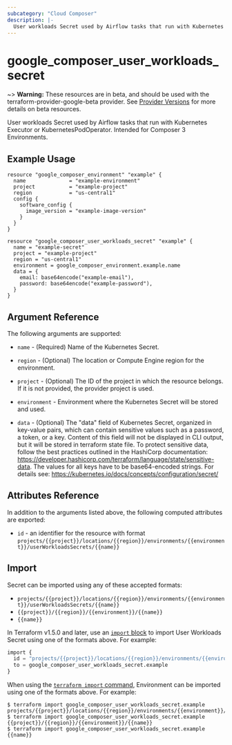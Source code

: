 ```yaml
---
subcategory: "Cloud Composer"
description: |-
  User workloads Secret used by Airflow tasks that run with Kubernetes Executor or KubernetesPodOperator.
---
```


# google\_composer\_user\_workloads\_secret

~> **Warning:** These resources are in beta, and should be used with the terraform-provider-google-beta provider.
See [Provider Versions](https://terraform.io/docs/providers/google/guides/provider_versions.html) for more details on beta resources.

User workloads Secret used by Airflow tasks that run with Kubernetes Executor or KubernetesPodOperator. 
Intended for Composer 3 Environments.

## Example Usage

```hcl
resource "google_composer_environment" "example" {
  name              = "example-environment"
  project           = "example-project"
  region            = "us-central1"
  config {
    software_config {
      image_version = "example-image-version"
    }
  }
}

resource "google_composer_user_workloads_secret" "example" {
  name = "example-secret"
  project = "example-project"
  region = "us-central1"
  environment = google_composer_environment.example.name
  data = {
    email: base64encode("example-email"),
    password: base64encode("example-password"),
  }
}
```

## Argument Reference

The following arguments are supported:

* `name` -
  (Required)
  Name of the Kubernetes Secret.

* `region` -
  (Optional)
  The location or Compute Engine region for the environment.

* `project` -
  (Optional)
  The ID of the project in which the resource belongs.
  If it is not provided, the provider project is used.

* `environment` -
  Environment where the Kubernetes Secret will be stored and used.

* `data` -
  (Optional) 
  The "data" field of Kubernetes Secret, organized in key-value pairs,
  which can contain sensitive values such as a password, a token, or a key. 
  Content of this field will not be displayed in CLI output, 
  but it will be stored in terraform state file. To protect sensitive data, 
  follow the best practices outlined in the HashiCorp documentation: 
  https://developer.hashicorp.com/terraform/language/state/sensitive-data.
  The values for all keys have to be base64-encoded strings. 
  For details see: https://kubernetes.io/docs/concepts/configuration/secret/



## Attributes Reference

In addition to the arguments listed above, the following computed attributes are exported:

* `id` - an identifier for the resource with format `projects/{{project}}/locations/{{region}}/environments/{{environment}}/userWorkloadsSecrets/{{name}}`

## Import

Secret can be imported using any of these accepted formats:

* `projects/{{project}}/locations/{{region}}/environments/{{environment}}/userWorkloadsSecrets/{{name}}`
* `{{project}}/{{region}}/{{environment}}/{{name}}`
* `{{name}}`

In Terraform v1.5.0 and later, use an [`import` block](https://developer.hashicorp.com/terraform/language/import) to import User Workloads Secret using one of the formats above. For example:

```tf
import {
  id = "projects/{{project}}/locations/{{region}}/environments/{{environment}}/userWorkloadsSecrets/{{name}}"
  to = google_composer_user_workloads_secret.example
}
```

When using the [`terraform import` command](https://developer.hashicorp.com/terraform/cli/commands/import), Environment can be imported using one of the formats above. For example:

```
$ terraform import google_composer_user_workloads_secret.example projects/{{project}}/locations/{{region}}/environments/{{environment}}/userWorkloadsSecrets/{{name}}
$ terraform import google_composer_user_workloads_secret.example {{project}}/{{region}}/{{environment}}/{{name}}
$ terraform import google_composer_user_workloads_secret.example {{name}}
```
